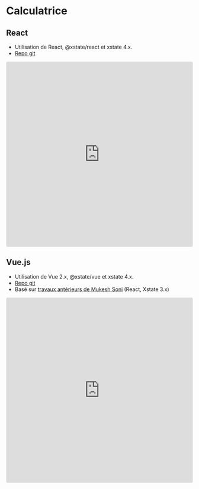 # Calculatrice

## React

- Utilisation de React, @xstate/react et xstate 4.x.
- [Repo git](https://github.com/GiancarlosIO/xstate-react-calculator)

<iframe
     src="https://codesandbox.io/embed/github/GiancarlosIO/xstate-react-calculator/tree/master/?fontsize=14&hidenavigation=1&theme=dark"
     style="width:100%; height:500px; border:0; border-radius: 4px; overflow:hidden;"
     title="GiancarlosIO/xstate-react-calculator"
     allow="accelerometer; ambient-light-sensor; camera; encrypted-media; geolocation; gyroscope; hid; microphone; midi; payment; usb; vr; xr-spatial-tracking"
     sandbox="allow-forms allow-modals allow-popups allow-presentation allow-same-origin allow-scripts"
   ></iframe>

## Vue.js

- Utilisation de Vue 2.x, @xstate/vue et xstate 4.x.
- [Repo git](https://github.com/Glutnix/xstate-vue-calculator/tree/master/)
- Basé sur [travaux antérieurs de Mukesh Soni](https://github.com/mukeshsoni/statechart-calculator) (React, Xstate 3.x)

<iframe src="https://codesandbox.io/embed/github/Glutnix/xstate-vue-calculator/tree/master/?fontsize=14&hidenavigation=1&initialpath=%2Fsrc%2FcalculatorStateGraph.js&module=%2Fsrc%2FcalculatorStategraph.js&theme=dark&view=preview"style="width:100%; height:500px; border:0; border-radius: 4px; overflow:hidden;" title="xstate-vue-calculator" sandbox="allow-modals allow-forms allow-popups allow-scripts allow-same-origin"></iframe>
